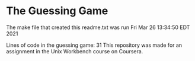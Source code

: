 # The Guessing Game  
The make file that created this readme.txt was run Fri Mar 26 13:34:50 EDT 2021  

Lines of code in the guessing game: 
      31
This repository was made for an assignment in the Unix Workbench course on Coursera.
